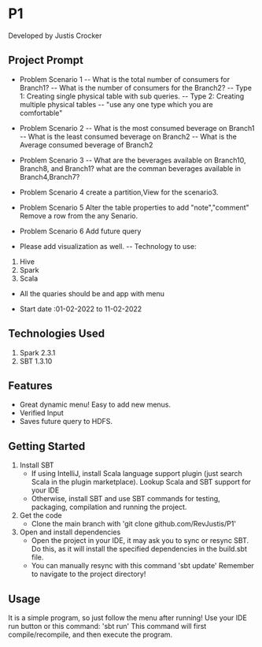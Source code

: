 # P1
Developed by Justis Crocker
## Project Prompt
- Problem Scenario 1 
-- What is the total number of consumers for Branch1?
-- What is the number of consumers for the Branch2?
-- Type 1: Creating single physical table with sub queries.
-- Type 2: Creating multiple physical tables
-- "use any one type which you are comfortable"

- Problem Scenario 2 
-- What is the most consumed beverage on Branch1
-- What is the least consumed beverage on Branch2
-- What is the Average consumed beverage of  Branch2

- Problem Scenario 3
-- What are the beverages available on Branch10, Branch8, and Branch1?
what are the comman beverages available in Branch4,Branch7?

- Problem Scenario 4
create a partition,View for the scenario3.

- Problem Scenario 5
Alter the table properties to add "note","comment"
Remove a row from the any Senario.

- Problem Scenario 6
Add future query

- Please add visualization as well.
-- Technology to use:
1. Hive
2. Spark
3. Scala

- All the quaries should be and app  with menu

- Start date :01-02-2022 to 11-02-2022

## Technologies Used
1. Spark 2.3.1
2. SBT 1.3.10

## Features
- Great dynamic menu! Easy to add new menus.
- Verified Input
- Saves future query to HDFS.

## Getting Started
1. Install SBT
   - If using IntelliJ, install Scala language support plugin (just search Scala in the plugin marketplace). Lookup Scala and SBT support for your IDE
   - Otherwise, install SBT and use SBT commands for testing, packaging, compilation and running the project.
2. Get the code
   - Clone the main branch with 'git clone github.com/RevJustis/P1'
3. Open and install dependencies
   - Open the project in your IDE, it may ask you to sync or resync SBT. Do this, as it will install the specified dependencies in the build.sbt file.
   - You can manually resync with this command 'sbt update' Remember to navigate to the project directory!

## Usage
It is a simple program, so just follow the menu after running! Use your IDE run button or this command:
'sbt run'
This command will first compile/recompile, and then execute the program.
